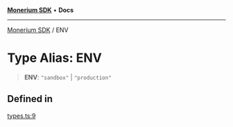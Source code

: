 [**Monerium SDK**](../README.md) • **Docs**

---

[Monerium SDK](../README.md) / ENV

# Type Alias: ENV

> **ENV**: `"sandbox"` \| `"production"`

## Defined in

[types.ts:9](https://github.com/monerium/js-monorepo/blob/daf0515eb0b1bfcdd9bd49ef605447668fdb0f6a/packages/sdk/src/types.ts#L9)
